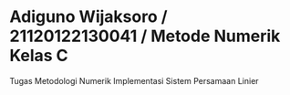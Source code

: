 # Adiguno Wijaksoro / 21120122130041 / Metode Numerik Kelas C
Tugas Metodologi Numerik Implementasi Sistem Persamaan Linier
